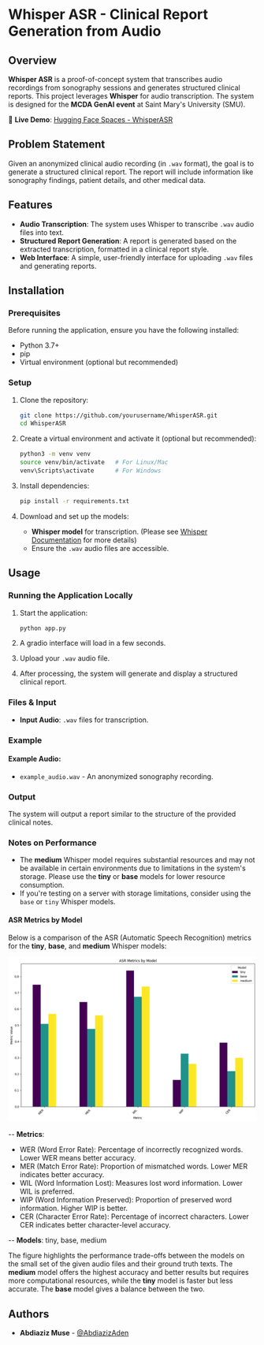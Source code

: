 # Whisper ASR - Clinical Report Generation from Audio

## Overview

**Whisper ASR** is a proof-of-concept system that transcribes audio recordings from sonography sessions and generates structured clinical reports. This project leverages **Whisper** for audio transcription. The system is designed for the **MCDA GenAI event** at Saint Mary's University (SMU).

🔗 **Live Demo**: [Hugging Face Spaces - WhisperASR](https://huggingface.co/spaces/AbdiazizAden/WhisperASR)

## Problem Statement

Given an anonymized clinical audio recording (in `.wav` format), the goal is to generate a structured clinical report. The report will include information like sonography findings, patient details, and other medical data.

## Features

- **Audio Transcription**: The system uses Whisper to transcribe `.wav` audio files into text.
- **Structured Report Generation**: A report is generated based on the extracted transcription, formatted in a clinical report style.
- **Web Interface**: A simple, user-friendly interface for uploading `.wav` files and generating reports.

## Installation

### Prerequisites

Before running the application, ensure you have the following installed:

- Python 3.7+
- pip
- Virtual environment (optional but recommended)

### Setup

1. Clone the repository:

   ```bash
   git clone https://github.com/yourusername/WhisperASR.git
   cd WhisperASR
   ```

2. Create a virtual environment and activate it (optional but recommended):

   ```bash
   python3 -m venv venv
   source venv/bin/activate   # For Linux/Mac
   venv\Scripts\activate      # For Windows
   ```

3. Install dependencies:

   ```bash
   pip install -r requirements.txt
   ```

4. Download and set up the models:

   - **Whisper model** for transcription. (Please see [Whisper Documentation](https://github.com/openai/whisper) for more details)
   - Ensure the `.wav` audio files are accessible.

## Usage

### Running the Application Locally

1. Start the application:

   ```bash
   python app.py
   ```

2. A gradio interface will load in a few seconds.

3. Upload your `.wav` audio file.

4. After processing, the system will generate and display a structured clinical report.

### Files & Input

- **Input Audio**: `.wav` files for transcription.

### Example

#### Example Audio:

- `example_audio.wav` - An anonymized sonography recording.

### Output

The system will output a report similar to the structure of the provided clinical notes.

### Notes on Performance

- The **medium** Whisper model requires substantial resources and may not be available in certain environments due to limitations in the system's storage. Please use the **tiny** or **base** models for lower resource consumption.
- If you're testing on a server with storage limitations, consider using the `base` or `tiny` Whisper models.

#### ASR Metrics by Model

Below is a comparison of the ASR (Automatic Speech Recognition) metrics for the **tiny**, **base**, and **medium** Whisper models:

![ASR Metrics by Model](assets/stats_whisper.png)

-- **Metrics**:
- WER (Word Error Rate): Percentage of incorrectly recognized words. Lower WER means better accuracy.
- MER (Match Error Rate): Proportion of mismatched words. Lower MER indicates better accuracy.
- WIL (Word Information Lost): Measures lost word information. Lower WIL is preferred.
- WIP (Word Information Preserved): Proportion of preserved word information. Higher WIP is better.
- CER (Character Error Rate): Percentage of incorrect characters. Lower CER indicates better character-level accuracy.

-- **Models**: tiny, base, medium

The figure highlights the performance trade-offs between the models on the small set of the given audio files and their ground truth texts. The **medium** model offers the highest accuracy and better results but requires more computational resources, while the **tiny** model is faster but less accurate. The **base** model gives a balance between the two.

## Authors

- **Abdiaziz Muse** - [@AbdiazizAden](https://github.com/Prezzo-K)
